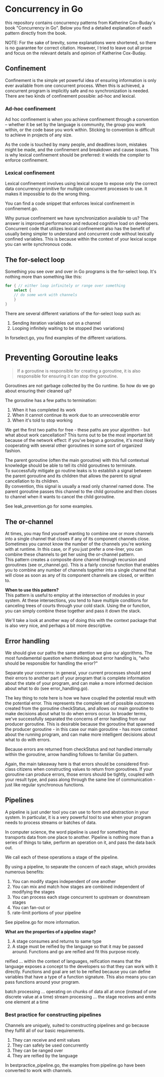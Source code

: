 # Concurrency in Go

this repository contains concurrency patterns from Katherine Cox-Buday's book "Concurrency in Go". Below you find a detailed explanation of each pattern directly from the book.

NOTE: For the sake of brevity, some explanations were shortened, so there is no guarantee for correct citation. However, I tried to leave out all prose and focus on the relevant details and opinion of Katherine Cox-Buday. 

## Confinement

Confinement is the simple yet powerful idea of ensuring information is only ever available from one concurrent process. When this is achieved, a concurrent program is implicitly safe and no synchronization is needed.
There are two kinds of confinement possible: ad-hoc and lexical.

### Ad-hoc confinement
Ad hoc confinement is when you achieve confinement through a convention – whether it be set by the language is community, the group you work within, or the code base you work within.
Sticking to convention is difficult to achieve in projects of any size.

As the code is touched by many people, and deadlines loom, mistakes might be made, and the confinement and breakdown and cause issues. This is why lexical confinement should be preferred: it wields the compiler to enforce confinement.

### Lexical confinement
Lexical confinement involves using lexical scope to expose only the correct data concurrency primitive for multiple concurrent processes to use. It makes it impossible to do the wrong thing.

You can find a code snippet that enforces lexical confinement in confinement.go.

Why pursue confinement we have synchronization available to us? The answer is improved performance and reduced cognitive load on developers.
Concurrent code that utilizes lexical confinement also has the benefit of usually being simpler to understand and concurrent code without lexically confined variables. This is because within the context of your lexical scope you can write synchronous code.

## The for-select loop

Something you see over and over in Go programs is the for-select loop. It's nothing more than something like this:

```go
for { // either loop infinitely or range over something
    select {
    // do some work with channels
    }
}
```

There are several different variations of the for-select loop such as:
1. Sending iteration variables out on a channel
2. Looping infinitely waiting to be stopped (two variations)

In forselect.go, you find examples of the different variations.

# Preventing Goroutine leaks

> 
> If a goroutine is responsible for creating a goroutine, it is also responsible for ensuring it can stop the goroutine.
> 

Goroutines are not garbage collected by the Go runtime. So how do we go about ensuring their cleaned up?

The goroutine has a few paths to termination:
1. When it has completed its work
2. When it cannot continue its work due to an unrecoverable error
3. When it's told to stop working

We get the first two paths for free - these paths are your algorithm - but what about work cancellation?
This turns out to be the most important bit because of the network effect: 
if you've begun a goroutine, it's most likely cooperating with several other goroutines in some sort of organized fashion.

The parent goroutine (often the main goroutine) with this full contextual knowledge should be able to tell its child goroutines to terminate.<br>
To successfully mitigate go routine leaks is to establish a signal between the parent goroutine and its children that allows the parent to signal cancellation to its children.<br>
By convention, this signal is usually a read only channel named done.
The parent goroutine passes this channel to the child goroutine and then closes to channel when it wants to cancel the child goroutine.

See leak_prevention.go for some examples.

## The or-channel

At times, you may find yourself wanting to combine one or more channels into a single channel that closes if any of its component channels close.<br>
Sometimes you cannot know the number of the channels you're working with at runtime. In this case, or if you just prefer a one-liner, you can combine these channels to get her using the or-channel pattern.<br>
This pattern creates a composite done channel through recursion and goroutines (see or_channel.go). This is a fairly concise function that enables you to combine any number of channels together into a single channel that will close as soon as any of its component channels are closed, or written to.

<b>When to use this pattern?</b><br>
This pattern is useful to employ at the intersection of modules in your system. At these intersections, you tend to have multiple conditions for canceling trees of courts through your cold stack.
Using the or function, you can simply combine these together and pass it down the stack.

We'll take a look at another way of doing this with the context package that is also very nice, and perhaps a bit more descriptive.

## Error handling

We should give our paths the same attention we give our algorithms. The most fundamental question when thinking about error handling is, "who should be responsible for handling the error?"

Separate your concerns: in general, your current processes should send their errors to another part of your program that is complete information about the state of your program, and can make a more informed decision about what to do (see error_handling.go).

The key thing to note here is how we have coupled the potential result with the potential error. This represents the complete set of possible outcomes created from the goroutine checkStatus, and allows our main goroutine to make decisions about what to do when errors occur.
In broader terms, we've successfully separated the concerns of error handling from our producer goroutine. This is desirable because the goroutine that spawned the producer goroutine - in this case our main goroutine - has more context about the running program, and can make more intelligent decisions about what to do with errors.

Because errors are returned from checkStatus and not handled internally within the goroutine, arrow handling follows to familiar Go pattern.

Again, the main takeaway here is that errors should be considered first-class citizens when constructing values to return from goroutines. If your goroutine can produce errors, those errors should be tightly, coupled with your result type, and pass along through the same line of communication - just like regular synchronous functions. 

## Pipelines

A pipeline is just under tool you can use to form and abstraction in your system. In particular, it is a very powerful tool to use when your program needs to process streams or batches of data.

In computer science, the word pipeline is used for something that transports data from one place to another. Pipeline is nothing more than a series of things to take, perform an operation on it, and pass the data back out.

We call each of these operations a stage of the pipeline.

By using a pipeline, to separate the concern of each stage, which provides numerous benefits:
1. You can modify stages independent of one another
2. You can mix and match how stages are combined independent of modifying the stages
3. You can process each stage concurrent to upstream or downstream stages
4. You can fan-out or
5. rate-limit portions of your pipeline

See pipeline.go for more information.

<b>What are the properties of a pipeline stage?</b>
1. A stage consumes and returns to same type
2. A stage must be reified by the language so that it may be passed around. Functions and go are reified and fit this purpose nicely.

reified ... within the context of languages, reification means that the language exposes a concept to the developers so that they can work with it directly. Functions and goal are set to be reified because you can define variables that have a type of a function signature. This also means you can pass functions around your program.

batch processing ... operating on chunks of data all at once (instead of one discrete value at a time)
stream processing ... the stage receives and emits one element at a time

### Best practice for constructing pipelines

Channels are uniquely, suited to constructing pipelines and go because they fulfill all of our basic requirements.
1. They can receive and emit values
2. They can safely be used concurrently
3. They can be ranged over
4. They are reified by the language

In bestpractice_pipeline.go, the examples from pipeline.go have been converted to work with channels.